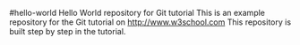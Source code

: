 #hello-world
Hello World repository for Git tutorial
This is an example repository for the Git tutorial on http://www.w3school.com
This repository is built step by step in the tutorial.